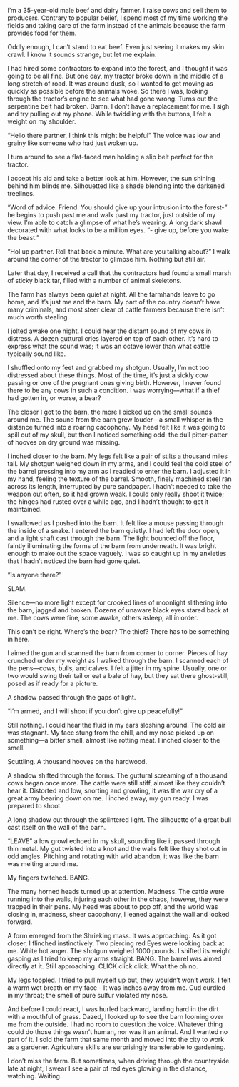 I’m a 35-year-old male beef and dairy farmer. I raise cows and sell them to producers. Contrary to popular belief, I spend most of my time working the fields and taking care of the farm instead of the animals because the farm provides food for them.

Oddly enough, I can’t stand to eat beef. Even just seeing it makes my skin crawl. I know it sounds strange, but let me explain.

I had hired some contractors to expand into the forest, and I thought it was going to be all fine. But one day, my tractor broke down in the middle of a long stretch of road. It was around dusk, so I wanted to get moving as quickly as possible before the animals woke. So there I was, looking through the tractor’s engine to see what had gone wrong. Turns out the serpentine belt had broken. Damn. I don’t have a replacement for me. I sigh and try pulling out my phone. While twiddling with the buttons, I felt a weight on my shoulder.

“Hello there partner, I think this might be helpful” The voice was low and grainy like someone who had just woken up.

I turn around to see a flat-faced man holding a slip belt perfect for the tractor.

I accept his aid and take a better look at him. However, the sun shining behind him blinds me. Silhouetted like a shade blending into the darkened treelines.

“Word of advice. Friend. You should give up your intrusion into the forest-” he begins to push past me and walk past my tractor, just outside of my view. I’m able to catch a glimpse of what he’s wearing. A long dark shawl decorated with what looks to be a million eyes. “- give up, before you wake the beast.”

“Hol up partner. Roll that back a minute. What are you talking about?” I walk around the corner of the tractor to glimpse him. Nothing but still air.

Later that day, I received a call that the contractors had found a small marsh of sticky black tar, filled with a number of animal skeletons.

The farm has always been quiet at night. All the farmhands leave to go home, and it’s just me and the barn. My part of the country doesn’t have many criminals, and most steer clear of cattle farmers because there isn’t much worth stealing.

I jolted awake one night. I could hear the distant sound of my cows in distress. A dozen guttural cries layered on top of each other. It’s hard to express what the sound was; it was an octave lower than what cattle typically sound like.

I shuffled onto my feet and grabbed my shotgun. Usually, I’m not too distressed about these things. Most of the time, it’s just a sickly cow passing or one of the pregnant ones giving birth. However, I never found there to be any cows in such a condition. I was worrying—what if a thief had gotten in, or worse, a bear?

The closer I got to the barn, the more I picked up on the small sounds around me. The sound from the barn grew louder—a small whisper in the distance turned into a roaring cacophony. My head felt like it was going to spill out of my skull, but then I noticed something odd: the dull pitter-patter of hooves on dry ground was missing.

I inched closer to the barn. My legs felt like a pair of stilts a thousand miles tall. My shotgun weighed down in my arms, and I could feel the cold steel of the barrel pressing into my arm as I readied to enter the barn. I adjusted it in my hand, feeling the texture of the barrel. Smooth, finely machined steel ran across its length, interrupted by pure sandpaper. I hadn’t needed to take the weapon out often, so it had grown weak. I could only really shoot it twice; the hinges had rusted over a while ago, and I hadn’t thought to get it maintained.

I swallowed as I pushed into the barn. It felt like a mouse passing through the inside of a snake. I entered the barn quietly. I had left the door open, and a light shaft cast through the barn. The light bounced off the floor, faintly illuminating the forms of the barn from underneath. It was bright enough to make out the space vaguely. I was so caught up in my anxieties that I hadn’t noticed the barn had gone quiet.

“Is anyone there?”

SLAM.

Silence—no more light except for crooked lines of moonlight slithering into the barn, jagged and broken. Dozens of unaware black eyes stared back at me. The cows were fine, some awake, others asleep, all in order.

This can’t be right. Where’s the bear? The thief? There has to be something in here.

I aimed the gun and scanned the barn from corner to corner. Pieces of hay crunched under my weight as I walked through the barn. I scanned each of the pens—cows, bulls, and calves. I felt a jitter in my spine. Usually, one or two would swing their tail or eat a bale of hay, but they sat there ghost-still, posed as if ready for a picture.

A shadow passed through the gaps of light.

“I’m armed, and I will shoot if you don’t give up peacefully!”

Still nothing. I could hear the fluid in my ears sloshing around. The cold air was stagnant. My face stung from the chill, and my nose picked up on something—a bitter smell, almost like rotting meat. I inched closer to the smell.

Scuttling. A thousand hooves on the hardwood.

A shadow shifted through the forms. The guttural screaming of a thousand cows began once more. The cattle were still stiff, almost like they couldn’t hear it. Distorted and low, snorting and growling, it was the war cry of a great army bearing down on me. I inched away, my gun ready. I was prepared to shoot.

A long shadow cut through the splintered light. The silhouette of a great bull cast itself on the wall of the barn.

“LEAVE” a low growl echoed in my skull, sounding like it passed through thin metal. My gut twisted into a knot and the walls felt like they shot out in odd angles. Pitching and rotating with wild abandon, it was like the barn was melting around me.

My fingers twitched. BANG.

The many horned heads turned up at attention. Madness. The cattle were running into the walls, injuring each other in the chaos, however, they were trapped in their pens. My head was about to pop off, and the world was closing in, madness, sheer cacophony, I leaned against the wall and looked forward. 

A form emerged from the Shrieking mass. It was approaching. As it got closer, I flinched instinctively. Two piercing red Eyes were looking back at me. White hot anger. The shotgun weighed 1000 pounds. I shifted its weight gasping as I tried to keep my arms straight. BANG. The barrel was aimed directly at it. Still approaching. CLICK click click. What the oh no. 

My legs toppled. I tried to pull myself up but, they wouldn’t won’t work. I felt a warm wet breath on my face - It was inches away from me. Cud curdled in my throat; the smell of pure sulfur violated my nose. 

And before I could react, I was hurled backward, landing hard in the dirt with a mouthful of grass. Dazed, I looked up to see the barn looming over me from the outside. I had no room to question the voice. Whatever thing could do those things wasn’t human, nor was it an animal. And I wanted no part of it. I sold the farm that same month and moved into the city to work as a gardener. Agriculture skills are surprisingly transferable to gardening.

I don’t miss the farm. But sometimes, when driving through the countryside late at night, I swear I see a pair of red eyes glowing in the distance, watching. Waiting.

